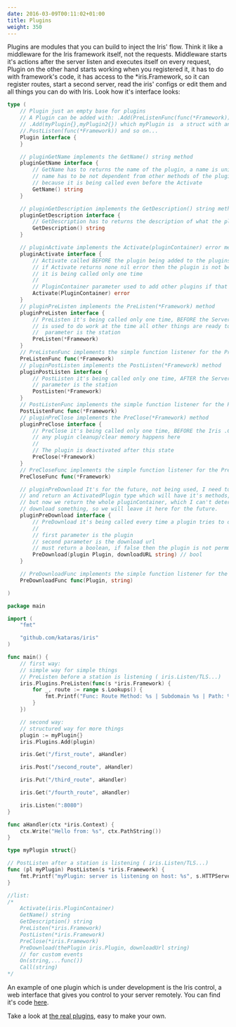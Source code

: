```yaml
---
date: 2016-03-09T00:11:02+01:00
title: Plugins
weight: 350
---
```


Plugins are modules that you can build to inject the Iris' flow. Think it like a middleware for the Iris framework itself, not the requests. Middleware starts it's actions after the server listen and executes itself on every request, Plugin on the other hand starts working when you registered it, it has to do with framework's code, it has access to the *iris.Framework, so it can register routes, start a second server, read the iris' configs or edit them and all things you can do with Iris. Look how it's interface looks:

```go
type (
	// Plugin just an empty base for plugins
	// A Plugin can be added with: .Add(PreListenFunc(func(*Framework))) and so on... or
	// .Add(myPlugin{},myPlugin2{}) which myPlugin is  a struct with any of the methods below or
	//.PostListen(func(*Framework)) and so on...
	Plugin interface {
	}

	// pluginGetName implements the GetName() string method
	pluginGetName interface {
		// GetName has to returns the name of the plugin, a name is unique
		// name has to be not dependent from other methods of the plugin,
		// because it is being called even before the Activate
		GetName() string
	}

	// pluginGetDescription implements the GetDescription() string method
	pluginGetDescription interface {
		// GetDescription has to returns the description of what the plugins is used for
		GetDescription() string
	}

	// pluginActivate implements the Activate(pluginContainer) error method
	pluginActivate interface {
		// Activate called BEFORE the plugin being added to the plugins list,
		// if Activate returns none nil error then the plugin is not being added to the list
		// it is being called only one time
		//
		// PluginContainer parameter used to add other plugins if that's necessary by the plugin
		Activate(PluginContainer) error
	}
	// pluginPreListen implements the PreListen(*Framework) method
	pluginPreListen interface {
		// PreListen it's being called only one time, BEFORE the Server is started (if .Listen called)
		// is used to do work at the time all other things are ready to go
		//  parameter is the station
		PreListen(*Framework)
	}
	// PreListenFunc implements the simple function listener for the PreListen(*Framework)
	PreListenFunc func(*Framework)
	// pluginPostListen implements the PostListen(*Framework) method
	pluginPostListen interface {
		// PostListen it's being called only one time, AFTER the Server is started (if .Listen called)
		// parameter is the station
		PostListen(*Framework)
	}
	// PostListenFunc implements the simple function listener for the PostListen(*Framework)
	PostListenFunc func(*Framework)
	// pluginPreClose implements the PreClose(*Framework) method
	pluginPreClose interface {
		// PreClose it's being called only one time, BEFORE the Iris .Close method
		// any plugin cleanup/clear memory happens here
		//
		// The plugin is deactivated after this state
		PreClose(*Framework)
	}
	// PreCloseFunc implements the simple function listener for the PreClose(*Framework)
	PreCloseFunc func(*Framework)

	// pluginPreDownload It's for the future, not being used, I need to create
	// and return an ActivatedPlugin type which will have it's methods, and pass it on .Activate
	// but now we return the whole pluginContainer, which I can't determinate which plugin tries to
	// download something, so we will leave it here for the future.
	pluginPreDownload interface {
		// PreDownload it's being called every time a plugin tries to download something
		//
		// first parameter is the plugin
		// second parameter is the download url
		// must return a boolean, if false then the plugin is not permmited to download this file
		PreDownload(plugin Plugin, downloadURL string) // bool
	}

	// PreDownloadFunc implements the simple function listener for the PreDownload(plugin,string)
	PreDownloadFunc func(Plugin, string)

)
```

```go
package main

import (
	"fmt"

	"github.com/kataras/iris"
)

func main() {
	// first way:
	// simple way for simple things
	// PreListen before a station is listening ( iris.Listen/TLS...)
	iris.Plugins.PreListen(func(s *iris.Framework) {
		for _, route := range s.Lookups() {
			fmt.Printf("Func: Route Method: %s | Subdomain %s | Path: %s is going to be registed with %d handler(s). \n", route.Method(), route.Subdomain(), route.Path(), len(route.Middleware()))
		}
	})

	// second way:
	// structured way for more things
	plugin := myPlugin{}
	iris.Plugins.Add(plugin)

	iris.Get("/first_route", aHandler)

	iris.Post("/second_route", aHandler)

	iris.Put("/third_route", aHandler)

	iris.Get("/fourth_route", aHandler)

	iris.Listen(":8080")
}

func aHandler(ctx *iris.Context) {
	ctx.Write("Hello from: %s", ctx.PathString())
}

type myPlugin struct{}

// PostListen after a station is listening ( iris.Listen/TLS...)
func (pl myPlugin) PostListen(s *iris.Framework) {
	fmt.Printf("myPlugin: server is listening on host: %s", s.HTTPServer.Host())
}

//list:
/*
	Activate(iris.PluginContainer)
	GetName() string
	GetDescription() string
	PreListen(*iris.Framework)
	PostListen(*iris.Framework)
	PreClose(*iris.Framework)
	PreDownload(thePlugin iris.Plugin, downloadUrl string)
	// for custom events
	On(string,...func())
	Call(string)
*/

```

An example of one plugin which is under development is the Iris control, a web interface that gives you control to your server remotely. You can find it's code [here](https://github.com/kataras/iris/tree/master/plugins/iriscontrol).

Take a look at [the real plugins](https://github.com/iris-contrib/plugin), easy to make your own.
